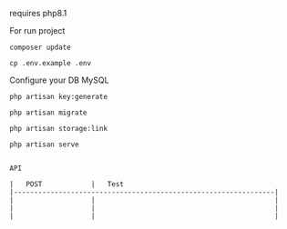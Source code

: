requires 
    php8.1

For run project

    composer update

    cp .env.example .env

Configure your DB MySQL

    php artisan key:generate 

    php artisan migrate
    
    php artisan storage:link

    php artisan serve 


    API 

    |   POST            |   Test
    |----------------------------------------------------------------|
    |                   |                                            |
    |                   |                                            |
    |                   |                                            |
